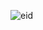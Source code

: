 ![eid](https://user-images.githubusercontent.com/95177527/152707595-004d9584-3ec5-48c4-a159-e26a34ec22f2.png)
